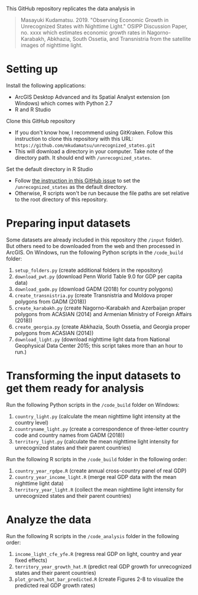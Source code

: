 This GitHub repository replicates the data analysis in 
> Masayuki Kudamatsu. 2019. "Observing Economic Growth in Unrecognized States with Nighttime Light." OSIPP Discussion Paper, no. xxxx
which estimates economic growth rates in Nagorno-Karabakh, Abkhazia, South Ossetia, and Transnistria from the satellite images of nighttime light.

# Setting up
Install the following applications:
- ArcGIS Desktop Advanced and its Spatial Analyst extension (on Windows) which comes with Python 2.7
- R and R Studio

Clone this GitHub repository
- If you don't know how, I recommend using GitKraken. Follow this instruction to clone this repository with this URL: `https://github.com/mkudamatsu/unrecognized_states.git`
- This will download a directory in your computer. Take note of the directory path. It should end with `/unrecognized_states`.

Set the default directory in R Studio
- Follow [the instruction in this GitHub issue](https://github.com/mkudamatsu/unrecognized_states/issues/21) to set the `/unrecognized_states` as the default directory.
- Otherwise, R scripts won't be run because the file paths are set relative to the root directory of this repository.

# Preparing input datasets
Some datasets are already included in this repository (the `/input` folder). But others need to be downloaded from the web and then processed in ArcGIS. On Windows, run the following Python scripts in the `/code_build` folder:
1. `setup_folders.py` (create additional folders in the repository)
2. `download_pwt.py` (download Penn World Table 9.0 for GDP per capita data)
3. `download_gadm.py` (download GADM (2018) for country polygons)
4. `create_transnistria.py` (create Transnistria and Moldova proper polygons from GADM (2018))
5. `create_karabakh.py` (create Nagorno-Karabakh and Azerbaijan proper polygons from ACASIAN (2014) and Armenian Ministry of Foreign Affairs (2018))
6. `create_georgia.py` (create Abkhazia, South Ossetia, and Georgia proper polygons from ACASIAN (2014))
7. `download_light.py` (download nighttime light data from National Geophysical Data Center 2015; this script takes more than an hour to run.)

# Transforming the input datasets to get them ready for analysis
Run the following Python scripts in the `/code_build` folder on Windows:
1. `country_light.py` (calculate the mean nighttime light intensity at the country level)
2. `countryname_light.py` (create a correspondence of three-letter country code and country names from GADM (2018))
3. `territory_light.py` (calculate the mean nighttime light intensity for unrecognized states and their parent countries)

Run the following R scripts in the `/code_build` folder in the following order:
1. `country_year_rgdpe.R` (create annual cross-country panel of real GDP)
2. `country_year_income_light.R` (merge real GDP data with the mean nighttime light data)
3. `territory_year_light.R` (collect the mean nighttime light intensity for unrecognized states and their parent countries)

# Analyze the data
Run the following R scripts in the `/code_analysis` folder in the following order:
1. `income_light_cfe_yfe.R` (regress real GDP on light, country and year fixed effects)
2. `territory_year_growth_hat.R` (predict real GDP growth for unrecognized states and their parent countries)
3. `plot_growth_hat_bar_predicted.R` (create Figures 2-8 to visualize the predicted real GDP growth rates)
